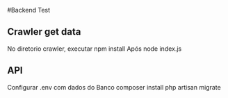#Backend Test

## Crawler get data
No diretorio crawler, executar npm install
Após node index.js

## API 
Configurar .env com dados do Banco
composer install
php artisan migrate


